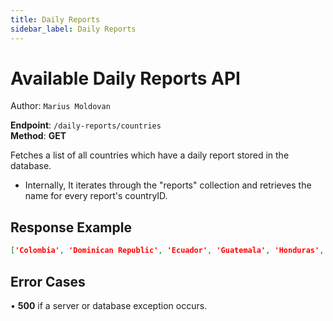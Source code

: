 ```yaml
---
title: Daily Reports
sidebar_label: Daily Reports
---
```


# Available Daily Reports API

Author: `Marius Moldovan`

**Endpoint**: `/daily-reports/countries`  
**Method**: **GET**

Fetches a list of all countries which have a daily report stored in the database.
-   Internally, It iterates through the "reports" collection and retrieves the name for every report's countryID.

## Response Example
```json
['Colombia', 'Dominican Republic', 'Ecuador', 'Guatemala', 'Honduras', 'Haiti', 'Iraq', 'El Salvador', 'Yemen']
```

## Error Cases
• **500** if a server or database exception occurs.

